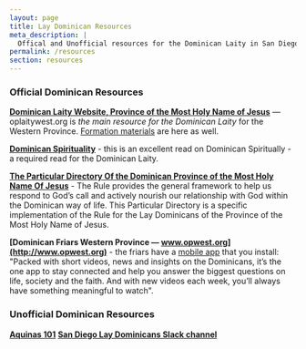 ```yaml
---
layout: page
title: Lay Dominican Resources
meta_description: |
  Offical and Unofficial resources for the Dominican Laity in San Diego and in the Western Dominican Province, Province of the Most Holy Name of Jesus
permalink: /resources
section: resources
---
```

### Official Dominican Resources
**[Dominican Laity Website, Province of the Most Holy Name of Jesus](http://oplaitywest.org)** — oplaitywest.org is *the main resource for the Dominican Laity* for the Western Province. [Formation materials](http://oplaitywest.org/formation-2/) are here as well.

**[Dominican Spirituality](http://oplaitywest.org/wp-content/uploads/2018/11/dominican_spirituality.pdf)** - this is an excellent read on Dominican Spiritually - a required read for the Dominican Laity.

**[The Particular Directory Of the Dominican Province of the Most Holy Name Of Jesus](http://oplaitywest.org/wp-content/uploads/2015/06/2009_particular_directory.pdf)** - The Rule provides the general framework to help us respond to God’s call and actively nourish our relationship with God within the Dominican way of life.  This Particular Directory is a specific implementation of the Rule for the Lay Dominicans of the Province of the Most Holy Name of Jesus.

**[Dominican Friars Western Province — www.opwest.org](http://www.opwest.org)** - the friars have a [mobile app](https://www.opwest.org/app/) that you install: "Packed with short videos, news and insights on the Dominicans, it’s the one app to stay connected and help you answer the biggest questions on life, society and the faith. And with new videos each week, you’ll always have something meaningful to watch".

### Unofficial Dominican Resources
**[Aquinas 101](http://www.opwest.org)**
**[San Diego Lay Dominicans Slack channel](https://sd3op.slack.com)**


